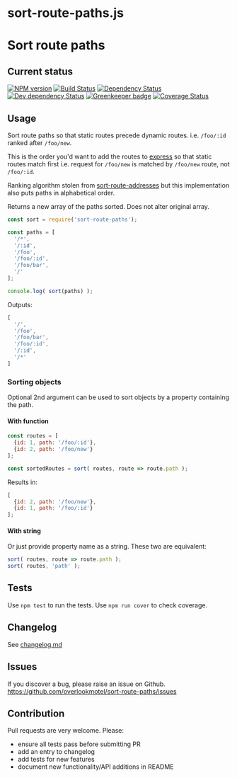 # sort-route-paths.js

# Sort route paths

## Current status

[![NPM version](https://img.shields.io/npm/v/sort-route-paths.svg)](https://www.npmjs.com/package/sort-route-paths)
[![Build Status](https://img.shields.io/travis/overlookmotel/sort-route-paths/master.svg)](http://travis-ci.org/overlookmotel/sort-route-paths)
[![Dependency Status](https://img.shields.io/david/overlookmotel/sort-route-paths.svg)](https://david-dm.org/overlookmotel/sort-route-paths)
[![Dev dependency Status](https://img.shields.io/david/dev/overlookmotel/sort-route-paths.svg)](https://david-dm.org/overlookmotel/sort-route-paths)
[![Greenkeeper badge](https://badges.greenkeeper.io/overlookmotel/sort-route-paths.svg)](https://greenkeeper.io/)
[![Coverage Status](https://img.shields.io/coveralls/overlookmotel/sort-route-paths/master.svg)](https://coveralls.io/r/overlookmotel/sort-route-paths)

## Usage

Sort route paths so that static routes precede dynamic routes. i.e. `/foo/:id` ranked after `/foo/new`.

This is the order you'd want to add the routes to [express](https://www.npmjs.com/package/express) so that static routes match first i.e. request for `/foo/new` is matched by `/foo/new` route, not `/foo/:id`.

Ranking algorithm stolen from [sort-route-addresses](https://www.npmjs.com/package/sort-route-addresses) but this implementation also puts paths in alphabetical order.

Returns a new array of the paths sorted. Does not alter original array.

```js
const sort = require('sort-route-paths');

const paths = [
  '/*',
  '/:id',
  '/foo',
  '/foo/:id',
  '/foo/bar',
  '/'
];

console.log( sort(paths) );
```

Outputs:

```js
[
  '/',
  '/foo',
  '/foo/bar',
  '/foo/:id',
  '/:id',
  '/*'
]
```

### Sorting objects

Optional 2nd argument can be used to sort objects by a property containing the path.

#### With function

```js
const routes = [
  {id: 1, path: '/foo/:id'},
  {id: 2, path: '/foo/new'}
];

const sortedRoutes = sort( routes, route => route.path );
```

Results in:

```js
[
  {id: 2, path: '/foo/new'},
  {id: 1, path: '/foo/:id'}
];
```

#### With string

Or just provide property name as a string. These two are equivalent:

```js
sort( routes, route => route.path );
sort( routes, 'path' );
```

## Tests

Use `npm test` to run the tests. Use `npm run cover` to check coverage.

## Changelog

See [changelog.md](https://github.com/overlookmotel/sort-route-paths/blob/master/changelog.md)

## Issues

If you discover a bug, please raise an issue on Github. https://github.com/overlookmotel/sort-route-paths/issues

## Contribution

Pull requests are very welcome. Please:

* ensure all tests pass before submitting PR
* add an entry to changelog
* add tests for new features
* document new functionality/API additions in README
